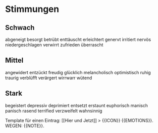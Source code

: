 # Stimmungen
## Schwach
abgeneigt
besorgt
betrübt
enttäuscht
erleichtert
genervt
irritiert
nervös
niedergeschlagen
verwirrt
zufrieden
überrascht

## Mittel
angewidert
entzückt
freudig
glücklich
melancholisch
optimistisch
ruhig
traurig
verblüfft
verärgert
wirrwarr
wütend


## Stark
begeistert
depressiv
deprimiert
entsetzt
erstaunt
euphorisch
manisch
panisch
rasend
terrified
verzweifelt
wahnsinnig

<!-- Das ist der korrekte Link zum Verschieben des /data/ Ordners im obsidian-mood-tracker plugin
.obsidian/plugins/mood-tracker/ 
-->

Template für einen Eintrag:
[[Hier und Jetzt]] > {{ICON}} {{EMOTIONS}}. WEGEN: {{NOTE}}.

